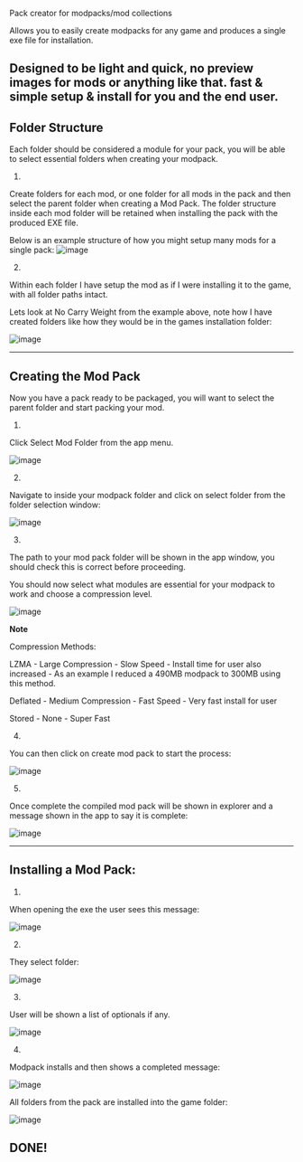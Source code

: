 Pack creator for modpacks/mod collections

Allows you to easily create modpacks for any game and produces a single exe file for installation.

Designed to be light and quick, no preview images for mods or anything like that. fast & simple setup & install for you and the end user.
---------------------------------------------------------------------------------------------------
**Folder Structure**
---------------------------------------------------------------------------------------------------

Each folder should be considered a module for your pack, you will be able to select essential folders when creating your modpack.

1.
Create folders for each mod, or one folder for all mods in the pack and then select the parent folder when creating a Mod Pack.
The folder structure inside each mod folder will be retained when installing the pack with the produced EXE file.

Below is an example structure of how you might setup many mods for a single pack:
![image](https://github.com/user-attachments/assets/f608bc2c-7f34-46e9-82e6-b905bb75b723)

2.
Within each folder I have setup the mod as if I were installing it to the game, with all folder paths intact.

Lets look at No Carry Weight from the example above, note how I have created folders like how they would be in the games installation folder:

![image](https://github.com/user-attachments/assets/f244d3b2-c230-4719-9af6-528777367d8d)

---------------------------------------------------------------------------------------------------
**Creating the Mod Pack**
---------------------------------------------------------------------------------------------------
Now you have a pack ready to be packaged, you will want to select the parent folder and start packing your mod.

1.
Click Select Mod Folder from the app menu.

![image](https://github.com/user-attachments/assets/d76367dc-71e4-4df4-b807-93cb4939c8a3)

2.
Navigate to inside your modpack folder and click on select folder from the folder selection window:

![image](https://github.com/user-attachments/assets/ab55fe56-53ec-47ea-9280-ec56fc3ba260)

3.
The path to your mod pack folder will be shown in the app window, you should check this is correct before proceeding.

You should now select what modules are essential for your modpack to work and choose a compression level.

![image](https://github.com/user-attachments/assets/4dd19320-d892-46b2-bcc2-da451d6d1045)

**Note**

Compression Methods:


LZMA - Large Compression - Slow Speed - Install time for user also increased - As an example I reduced a 490MB modpack to 300MB using this method.

Deflated - Medium Compression - Fast Speed - Very fast install for user

Stored - None - Super Fast

4.
You can then click on create mod pack to start the process:

![image](https://github.com/user-attachments/assets/d4c6eb91-1f7b-4c9b-9611-830a6b36d028)

5.
Once complete the compiled mod pack will be shown in explorer and a message shown in the app to say it is complete:

![image](https://github.com/user-attachments/assets/86337523-7294-4359-878e-850223e7572d)

---------------------------------------------------------------------------------------------------
Installing a Mod Pack:
---------------------------------------------------------------------------------------------------
1.
When opening the exe the user sees this message:

![image](https://github.com/user-attachments/assets/c479b032-2944-4172-945b-79158cb91504)

2.
They select folder:

![image](https://github.com/user-attachments/assets/16ceca05-582a-4880-8665-df95f7394e24)

3.
User will be shown a list of optionals if any.

![image](https://github.com/user-attachments/assets/422918e9-6961-4fed-be56-c2bfde4db1ac)

4.
Modpack installs and then shows a completed message:

![image](https://github.com/user-attachments/assets/503fb86a-eb0b-4bf4-9df9-5133c84b55b2)

All folders from the pack are installed into the game folder:

![image](https://github.com/user-attachments/assets/57c36475-2919-48c2-8292-f941b9e426b7)

DONE!
---------------------------------------------------------------------------------------------------
